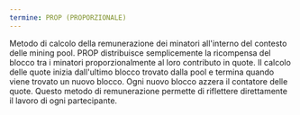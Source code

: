 ```yaml
---
termine: PROP (PROPORZIONALE)
---
```


Metodo di calcolo della remunerazione dei minatori all'interno del contesto delle mining pool. PROP distribuisce semplicemente la ricompensa del blocco tra i minatori proporzionalmente al loro contributo in quote. Il calcolo delle quote inizia dall'ultimo blocco trovato dalla pool e termina quando viene trovato un nuovo blocco. Ogni nuovo blocco azzera il contatore delle quote. Questo metodo di remunerazione permette di riflettere direttamente il lavoro di ogni partecipante.